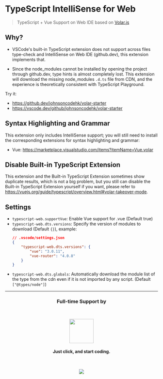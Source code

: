 # TypeScript IntelliSense for Web

> TypeScript + Vue Support on Web IDE based on [Volar.js](https://volarjs.github.io/)

## Why?

- VSCode's built-in TypeScript extension does not support across files type-check and IntelliSense on Web IDE (github.dev), this extension implements that.

- Since the node_modules cannot be installed by opening the project through github.dev, type hints is almost completely lost. This extension will download the missing node_modules `.d.ts` file from CDN, and the experience is theoretically consistent with TypeScript Playground.

Try it:

- https://github.dev/johnsoncodehk/volar-starter
- https://vscode.dev/github/johnsoncodehk/volar-starter

## Syntax Highlighting and Grammar

This extension only includes IntelliSense support; you will still need to install the corresponding extensions for syntax highlighting and grammar:

- Vue: https://marketplace.visualstudio.com/items?itemName=Vue.volar

## Disable Built-in TypeScript Extension

This extension and the Built-in TypeScript Extension sometimes show duplicate results, which is not a big problem, but you still can disable the Built-in TypeScript Extension yourself if you want, please refer to https://vuejs.org/guide/typescript/overview.html#volar-takeover-mode.

## Settings

- `typescript-web.supportVue`: Enable Vue support for .vue (Default true)
- `typescript-web.dts.versions`: Specify the version of modules to download (Default `{}`), example:
    ```json
    // .vscode/settings.json
    {
        "typescript-web.dts.versions": {
            "vue": "3.0.11",
            "vue-router": "4.0.8"
        }
    }
    ```
- `typescript-web.dts.globals`: Automatically download the module list of the type from the cdn even if it is not imported by any script. (Default `["@types/node"]`)

---

<h3 align="center">Full-time Support by</h3>
<br />

<p align="center">
	<span>
		<a href="https://stackblitz.com/"><img src="https://raw.githubusercontent.com/johnsoncodehk/volar/HEAD/.github/sponsors/StackBlitz.png" height="80" /></a>
		<h4 align="center">Just click, and start coding.</h4>
	</span>
</p>
<br />

<p align="center">
  <a href="https://cdn.jsdelivr.net/gh/johnsoncodehk/sponsors/sponsors.svg">
    <img src="https://cdn.jsdelivr.net/gh/johnsoncodehk/sponsors/sponsors.png"/>
  </a>
</p>
